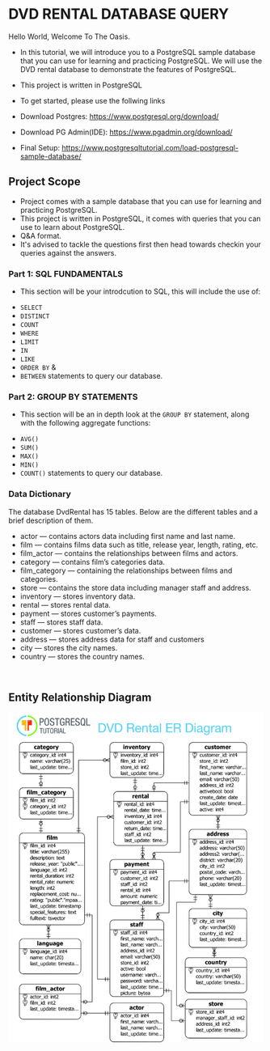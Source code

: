 # DVD RENTAL DATABASE QUERY

Hello World, Welcome To The Oasis.

* In this tutorial, we will introduce you to a PostgreSQL sample database that you can use for learning and practicing PostgreSQL.
We will use the DVD rental database to demonstrate the features of PostgreSQL.

* This project is written in PostgreSQL
* To get started, please use the follwing links 
* Download Postgres: https://www.postgresql.org/download/
* Download PG Admin(IDE): https://www.pgadmin.org/download/
* Final Setup: https://www.postgresqltutorial.com/load-postgresql-sample-database/


## Project Scope
* Project comes with a sample database that you can use for learning and practicing PostgreSQL.
* This project is written in PostgreSQL, it comes with queries that you can use to learn about PostgreSQL.
* Q&A format.
* It's advised to tackle the questions first then head towards checkin your queries against the answers.

### Part 1: SQL FUNDAMENTALS
* This section will be your introdcution to SQL, this will include the use of:
- `SELECT` 
-  `DISTINCT`
- `COUNT`
- `WHERE`
- `LIMIT` 
- `IN` 
- `LIKE`
-  `ORDER BY` & 
- `BETWEEN` statements to query our database.


### Part 2: GROUP BY STATEMENTS
* This section will be an in depth look at the `GROUP BY` statement, along with the following aggregate functions: 
- `AVG()`
- `SUM()` 
- `MAX()`
- `MIN()`
- `COUNT()`
 statements to query our database.

### Data Dictionary
The database DvdRental has 15 tables. Below are the different tables and a brief description of them.

* actor — contains actors data including first name and last name.
* film — contains films data such as title, release year, length, rating, etc.
* film_actor — contains the relationships between films and actors.
* category — contains film’s categories data.
* film_category — containing the relationships between films and categories.
* store — contains the store data including manager staff and address.
* inventory — stores inventory data.
* rental — stores rental data.
* payment — stores customer’s payments.
* staff — stores staff data.
* customer — stores customer’s data.
* address — stores address data for staff and customers
* city — stores the city names.
* country — stores the country names.

<br>

## Entity Relationship Diagram

![](./doc/erd.jpg "ERD")
